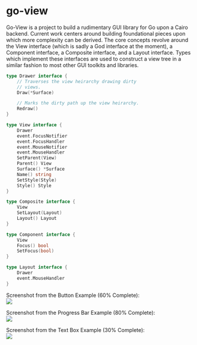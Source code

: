 go-view
=======

Go-View is a project to build a rudimentary GUI library for Go upon a Cairo backend.  Current work centers around building foundational pieces upon which more complexity can be derived.  The core concepts revolve around the View interface (which is sadly a God interface at the moment), a Component interface, a Composite interface, and a Layout interface.  Types which implement these interfaces are used to construct a view tree in a similar fashion to most other GUI toolkits and libraries.	

```go
type Drawer interface {
	// Traverses the view heirarchy drawing dirty
	// views.
	Draw(*Surface)

	// Marks the dirty path up the view heirarchy.
	Redraw()
}

type View interface {
	Drawer
	event.FocusNotifier
	event.FocusHandler
	event.MouseNotifier
	event.MouseHandler
	SetParent(View)
	Parent() View
	Surface() *Surface
	Name() string
	SetStyle(Style)
	Style() Style
}

type Composite interface {
	View
	SetLayout(Layout)
	Layout() Layout
}

type Component interface {
	View
	Focus() bool
	SetFocus(bool)
}

type Layout interface {
	Drawer
	event.MouseHandler
}
```
Screenshot from the Button Example (60% Complete):<br>
<img src=https://raw.githubusercontent.com/sesteel/go-view/master/res/screenshots/button_example.png>

Screenshot from the Progress Bar Example (80% Complete):<br>
<img src=https://raw.githubusercontent.com/sesteel/go-view/master/res/screenshots/progress_bar_example.png>

Screenshot from the Text Box Example (30% Complete):<br>
<img src=https://raw.githubusercontent.com/sesteel/go-view/master/res/screenshots/text_box_example.png>
